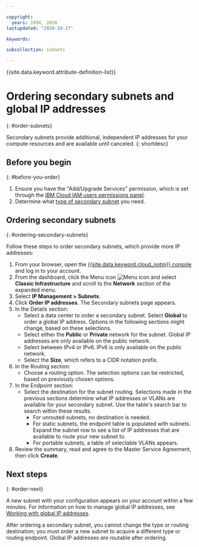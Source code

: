 ```yaml
---

copyright:
  years: 1994, 2020
lastupdated: "2020-10-27"

keywords:

subcollection: subnets

---
```


{{site.data.keyword.attribute-definition-list}}


# Ordering secondary subnets and global IP addresses
{: #order-subnets}

Secondary subnets provide additional, independent IP addresses for your compute resources and are available until canceled.
{: shortdesc}

## Before you begin
{: #before-you-order}

1. Ensure you have the "Add/Upgrade Services" permission, which is set through the [IBM Cloud IAM users permissions panel](/docs/account?topic=account-mngclassicinfra).
1. Determine what [type of secondary subnet](/docs/subnets?topic=subnets-about-subnets-and-ips#secondary-subnets) you need.

## Ordering secondary subnets
{: #ordering-secondary-subnets}

Follow these steps to order secondary subnets, which provide more IP addresses:

1. From your browser, open the [{{site.data.keyword.cloud_notm}} console](https://{DomainName}/) and log in to your account.
1. From the dashboard, click the Menu icon ![Menu icon](../icons/icon_hamburger.svg) and select **Classic Infrastructure** and scroll to the **Network** section of the expanded menu.
1. Select **IP Management > Subnets**.
1. Click **Order IP addresses**. The Secondary subnets page appears. 
1. In the Details section:
   * Select a data center to order a secondary subnet. Select **Global** to order a global IP address. Options in the following sections might change, based on these selections.
   * Select either the **Public** or **Private** network for the subnet. Global IP addresses are only available on the public network.
   * Select between IPv4 or IPv6. IPv6 is only available on the public network.
   * Select the **Size**, which refers to a CIDR notation prefix.
1. In the Routing section:
   * Choose a routing option. The selection options can be restricted, based on previously chosen options.
1. In the Endpoint section:
   * Select the destination for the subnet routing. Selections made in the previous sections determine what IP addresses or VLANs are available for your secondary subnet. Use the table's search bar to search within these results.
      * For unrouted subnets, no destination is needed.
      * For static subnets, the endpoint table is populated with subnets. Expand the subnet row to see a list of IP addresses that are available to route your new subnet to. 
      * For portable subnets, a table of selectable VLANs appears.
1. Review the summary, read and agree to the Master Service Agreement, then click **Create**.

## Next steps
{: #order-next}

A new subnet with your configuration appears on your account within a few minutes. For information on how to manage global IP addresses, see [Working with global IP addresses](/docs/subnets?topic=subnets-work-with-global-ip-addresses).

After ordering a secondary subnet, you cannot change the type or routing destination; you must order a new subnet to acquire a different type or routing endpoint. Global IP addresses _are_ routable after ordering. 

